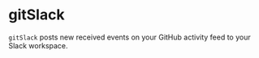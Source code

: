 # gitSlack

`gitSlack` posts new received events on your GitHub activity feed to your Slack workspace.